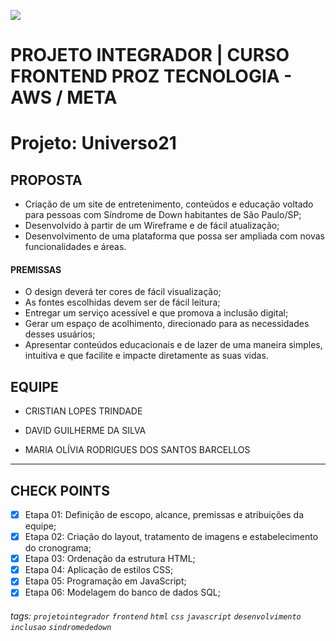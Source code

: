 ![](https://i.imgur.com/eBc4F6O.png)

# PROJETO INTEGRADOR | CURSO FRONTEND PROZ TECNOLOGIA - AWS / META

# Projeto: Universo21

## PROPOSTA

- Criação de um site de entretenimento, conteúdos e educação voltado para pessoas com Síndrome de Down habitantes de São Paulo/SP;
- Desenvolvido à partir de um Wireframe e de fácil atualização;
- Desenvolvimento de uma plataforma que possa ser ampliada com novas funcionalidades e áreas.

#### PREMISSAS

- O design deverá ter cores de fácil visualização;
- As fontes escolhidas devem ser de fácil leitura;
- Entregar um serviço acessível e que promova a inclusão digital;
- Gerar um espaço de acolhimento, direcionado para as necessidades desses usuários;
- Apresentar conteúdos educacionais e de lazer de uma maneira simples, intuitiva e que facilite e impacte diretamente as suas vidas.

## EQUIPE

- CRISTIAN LOPES TRINDADE
  <a href="#equipe" target="_blank" rel="noopener noreferrer"><img src="https://content.linkedin.com/content/dam/me/business/en-us/amp/brand-site/v2/bg/LI-Bug.svg.original.svg" height="10"></a>
  <a href="#equipe" target="_blank" rel="noopener noreferrer"><img src="https://github.githubassets.com/images/modules/logos_page/GitHub-Mark.png" height="10"></a>

- DAVID GUILHERME DA SILVA
  <a href="https://www.linkedin.com/in/davidgsilva/" target="_blank" rel="noopener noreferrer"><img src="https://content.linkedin.com/content/dam/me/business/en-us/amp/brand-site/v2/bg/LI-Bug.svg.original.svg" height="10"></a>
  <a href="https://github.com/DavidG-Silva" target="_blank" rel="noopener noreferrer"><img src="https://github.githubassets.com/images/modules/logos_page/GitHub-Mark.png" height="10"></a>

- MARIA OLÍVIA RODRIGUES DOS SANTOS BARCELLOS
  <a href="#equipe" target="_blank" rel="noopener noreferrer"><img src="https://content.linkedin.com/content/dam/me/business/en-us/amp/brand-site/v2/bg/LI-Bug.svg.original.svg" height="10"></a>
  <a href="#equipe" target="_blank" rel="noopener noreferrer"><img src="https://github.githubassets.com/images/modules/logos_page/GitHub-Mark.png" height="10"></a>

---

## CHECK POINTS

- [x] Etapa 01: Definição de escopo, alcance, premissas e atribuições da equipe;
- [x] Etapa 02: Criação do layout, tratamento de imagens e estabelecimento do cronograma;
- [x] Etapa 03: Ordenação da estrutura HTML;
- [x] Etapa 04: Aplicação de estilos CSS;
- [x] Etapa 05: Programação em JavaScript;
- [x] Etapa 06: Modelagem do banco de dados SQL;

###### tags: `projetointegrador` `frontend` `html` `css` `javascript` `desenvolvimento` `inclusao` `sindromededown`
